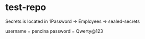 # test-repo

Secrets is located in 1Password -> Employees -> sealed-secrets

username = pencina
password = Qwerty@123
